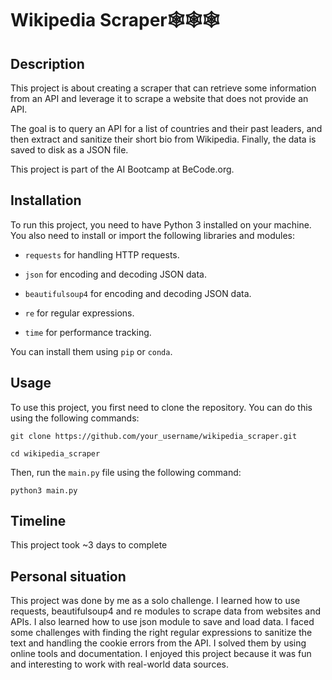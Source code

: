# Wikipedia Scraper🕸️🕸️🕸️

## Description

This project is about creating a scraper that can retrieve some information from an API and leverage it to scrape a website that does not provide an API. 

The goal is to query an API for a list of countries and their past leaders, and then extract and sanitize their short bio from Wikipedia. Finally, the data is saved to disk as a JSON file.

This project is part of the AI Bootcamp at BeCode.org.

## Installation

To run this project, you need to have Python 3 installed on your machine. You also need to install or import the following libraries and modules:

- ```requests``` for handling HTTP requests.

- ```json```  for encoding and decoding JSON data.

- ```beautifulsoup4``` for encoding and decoding JSON data.

- ```re``` for regular expressions.

- `time`  for performance tracking.

You can install them using ```pip``` or ```conda```.

## Usage

To use this project, you first need to clone the repository. You can do this using the following commands:

```git clone https://github.com/your_username/wikipedia_scraper.git```

```cd wikipedia_scraper```

Then, run the `main.py` file using the following command:

```python3 main.py```

## Timeline

This project took ~3 days to complete

## Personal situation

This project was done by me as a solo challenge. I learned how to use requests, beautifulsoup4 and re modules to scrape data from websites and APIs. I also learned how to use json module to save and load data. I faced some challenges with finding the right regular expressions to sanitize the text and handling the cookie errors from the API. I solved them by using online tools and documentation. I enjoyed this project because it was fun and interesting to work with real-world data sources.



